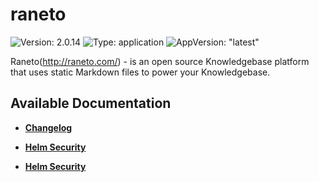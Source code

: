 # raneto

![Version: 2.0.14](https://img.shields.io/badge/Version-2.0.14-informational?style=flat-square) ![Type: application](https://img.shields.io/badge/Type-application-informational?style=flat-square) ![AppVersion: "latest"](https://img.shields.io/badge/AppVersion-"latest"-informational?style=flat-square)

Raneto(http://raneto.com/) - is an open source Knowledgebase platform that uses static Markdown files to power your Knowledgebase.

## Available Documentation

- [**Changelog**](CHANGELOG)

- [**Helm Security**](container-security)

- [**Helm Security**](helm-security)

